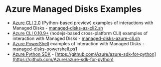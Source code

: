 # Azure Managed Disks Examples
* [Azure CLI 2.0](https://docs.microsoft.com/en-us/cli/azure/get-started-with-az-cli2) (Python-based preview) examples of interactions with Managed Disks - [managed-disks-az-cli2.sh](managed-disks-az-cli2.sh)
* [Azure CLI 0.10.9+](https://docs.microsoft.com/en-us/azure/xplat-cli-install) (nodejs-based cross-platform CLI) examples of interaction with Managed Disks - [managed-disks-azure-cli.sh](managed-disks-azure-cli.sh)
* [Azure PowerShell](https://docs.microsoft.com/en-us/powershell/azureps-cmdlets-docs/) examples of interaction with Managed Disks - [managed-disks-powershell.ps1](managed-disks-powershell.ps1)
* [Azure Python SDK](https://azure-sdk-for-python.readthedocs.io/en/latest/ref/azure.mgmt.compute.models.html#azure.mgmt.compute.models.ManagedDiskParameters) - [https://github.com/Azure/azure-sdk-for-python](https://github.com/Azure/azure-sdk-for-python)